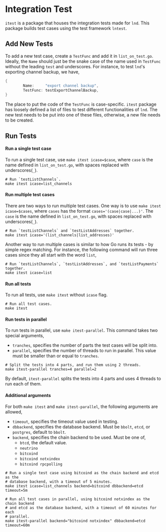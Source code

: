 # Integration Test

`itest` is a package that houses the integration tests made for `lnd`. This
package builds test cases using the test framework `lntest`.

## Add New Tests

To add a new test case, create a `TestFunc` and add it in `list_on_test.go`.
Ideally, the `Name` should just be the snake case of the name used in
`TestFunc` without the leading `test` and underscores. For instance, to test
`lnd`'s exporting channel backup, we have,

```go
{
		Name:     "export channel backup",
		TestFunc: testExportChannelBackup,
}
```

The place to put the code of the `TestFunc` is case-specific. `itest` package
has loosely defined a list of files to test different functionalities of `lnd`.
The new test needs to be put into one of these files, otherwise, a new file
needs to be created.

## Run Tests

#### Run a single test case

To run a single test case, use `make itest icase=$case`, where `case` is the
name defined in `list_on_test.go`, with spaces replaced with underscores(`_`).

```shell
# Run `testListChannels`.
make itest icase=list_channels
```

#### Run multiple test cases

There are two ways to run multiple test cases. One way is to use `make itest
icase=$cases`, where `cases` has the format `cases='(case|case|...)'`. The
`case` is the name defined in `list_on_test.go`, with spaces replaced with
underscores(`_`).

```shell
# Run `testListChannels` and `testListAddresses` together.
make itest icase='(list_channels|list_addresses)'
```

Another way to run multiple cases is similar to how Go runs its tests - by
simple regex matching. For instance, the following command will run three cases
since they all start with the word `list`,

```shell
# Run `testListChannels`, `testListAddresses`, and `testListPayments` together.
make itest icase=list
```

#### Run all tests

To run all tests, use `make itest` without `icase` flag.

```shell
# Run all test cases.
make itest
```

#### Run tests in parallel

To run tests in parallel, use `make itest-parallel`. This command takes two
special arguments,
- `tranches`, specifies the number of parts the test cases will be split into.
- `parallel`, specifies the number of threads to run in parallel. This value
  must be smaller than or equal to `tranches`.

```shell
# Split the tests into 4 parts, and run them using 2 threads.
make itest-parallel tranches=4 parallel=2
```

By default, `itest-parallel` splits the tests into 4 parts and uses 4 threads
to run each of them.

#### Additional arguments

For both `make itest` and `make itest-parallel`, the following arguments are
allowed,
- `timeout`, specifies the timeout value used in testing.
- `dbbackend`, specifies the database backend. Must be `bbolt`, `etcd`, or
  `postgres`, default to `bbolt`.
- `backend`, specifies the chain backend to be used. Must be one of,
	- `btcd`, the default value.
	- `neutrino`
	- `bitcoind`
	- `bitcoind notxindex`
	- `bitcoind rpcpolling`

```shell
# Run a single test case using bitcoind as the chain backend and etcd as the
# database backend, with a timeout of 5 minutes.
make itest icase=list_channels backend=bitcoind dbbackend=etcd timeout=5m

# Run all test cases in parallel, using bitcoind notxindex as the chain backend
# and etcd as the database backend, with a timeout of 60 minutes for each
# parallel.
make itest-parallel backend="bitcoind notxindex" dbbackend=etcd timeout=60m
```
